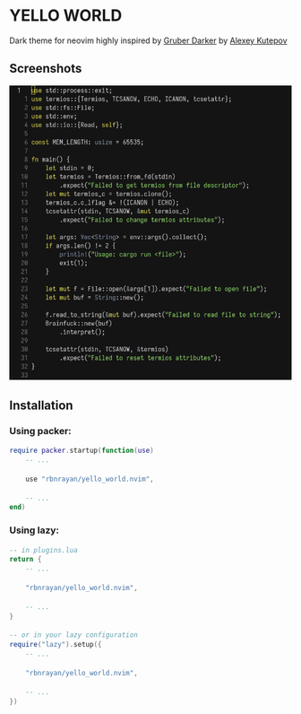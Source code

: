 # YELLO WORLD

Dark theme for neovim highly inspired by [Gruber Darker](https://github.com/rexim/gruber-darker-theme) by [Alexey Kutepov](https://github.com/rexim)

## Screenshots

![yellow world screenshot](screenshots/yello_world.png)

## Installation

### Using packer: 

```lua
require packer.startup(function(use)
    -- ...

    use "rbnrayan/yello_world.nvim",

    -- ...
end)
```

### Using lazy:

```lua
-- in plugins.lua
return {
    -- ...

    "rbnrayan/yello_world.nvim",

    -- ...
}

-- or in your lazy configuration
require("lazy").setup({
    -- ...

    "rbnrayan/yello_world.nvim",

    -- ...
})
```
